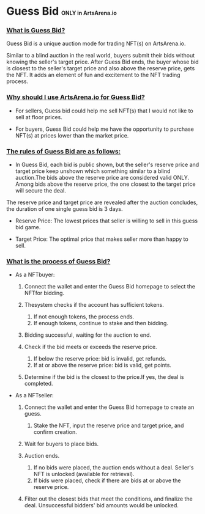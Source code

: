 # Guess Bid  <span style="font-size:14px">ONLY in ArtsArena.io</span>

### <u>What is Guess Bid?</u>

Guess Bid is a unique auction mode for trading NFT(s) on ArtsArena.io. 

Similar to a blind auction in the real world, buyers submit their bids without knowing the seller's target price. After Guess Bid ends, the buyer whose bid is closest to the seller's target price and also above the reserve price, gets the NFT. It adds an element of fun and excitement to the NFT trading process.

### <u>Why should I use ArtsArena.io for Guess Bid?</u>

- For sellers, Guess bid could help me sell NFT(s) that I would not like to sell at floor prices.

- For buyers, Guess Bid could help me have the opportunity to purchase NFT(s) at prices lower than the market price.

### <u>The rules of Guess Bid are as follows:</u>

- In Guess Bid, each bid is public shown, but the seller's reserve price and target price keep unshown which something similar to a blind auction.The bids above the reserve price are considered valid ONLY. Among bids above the reserve price, the one closest to the target price will secure the deal.

The reserve price and target price are revealed after the auction concludes, the duration of one single guess bid is 3 days.

- Reserve Price: The lowest prices that seller is willing to sell in this guess bid game.

- Target Price: The optimal price that makes seller more than happy to sell.

### <u>What is the process of Guess Bid?</u>

- As a NFTbuyer:

   1. Connect the wallet and enter the Guess Bid homepage to select the NFTfor bidding.

   2. Thesystem checks if the account has sufficient tokens.
     
      1. If not enough tokens, the process ends.
      2. If enough tokens, continue to stake and then bidding.

   3. Bidding successful, waiting for the auction to end.
   4. Check if the bid meets or exceeds the reserve price.

      1. If below the reserve price: bid is invalid, get refunds.
      2. If at or above the reserve price: bid is valid, get points.

   5. Determine if the bid is the closest to the price.If yes, the deal is completed.

- As a NFTseller:

   1. Connect the wallet and enter the Guess Bid homepage to create an guess.

      1. Stake the NFT, input the reserve price and target price, and confirm creation.
  
   2. Wait for buyers to place bids.
   3. Auction ends.

      1. If no bids were placed, the auction ends without a deal. Seller's NFT is unlocked (available for retrieval).
      2. If bids were placed, check if there are bids at or above the reserve price.

   4. Filter out the closest bids that meet the conditions, and finalize the deal. Unsuccessful bidders' bid amounts would be unlocked.